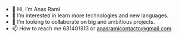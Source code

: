 - 👋 Hi, I’m Anas Rami
- 👀 I’m interested in learn more technologies and new languages.
- 💞️ I’m looking to collaborate on big and ambitious projects.
- 📫 How to reach me 631401813 or anasramicontacto@gmail.com

